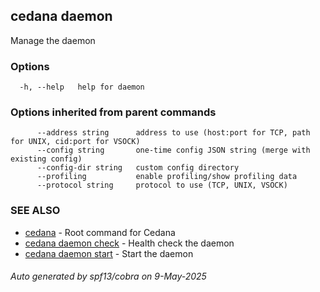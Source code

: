 ## cedana daemon

Manage the daemon

### Options

```
  -h, --help   help for daemon
```

### Options inherited from parent commands

```
      --address string      address to use (host:port for TCP, path for UNIX, cid:port for VSOCK)
      --config string       one-time config JSON string (merge with existing config)
      --config-dir string   custom config directory
      --profiling           enable profiling/show profiling data
      --protocol string     protocol to use (TCP, UNIX, VSOCK)
```

### SEE ALSO

* [cedana](cedana.md)	 - Root command for Cedana
* [cedana daemon check](cedana_daemon_check.md)	 - Health check the daemon
* [cedana daemon start](cedana_daemon_start.md)	 - Start the daemon

###### Auto generated by spf13/cobra on 9-May-2025
